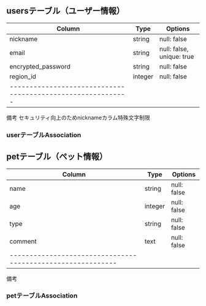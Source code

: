 ## usersテーブル（ユーザー情報）

|Column            |Type      |Options                      |
|------------------|----------|-----------------------------|
|nickname          |string    |null: false                  |
|email             |string    |null: false, unique: true    |
|encrypted_password|string    |null: false                  |
|region_id         |integer   |null: false                  |
|-----------------------------------------------------------|
備考
セキュリティ向上のためnicknameカラム特殊文字制限

### userテーブルAssociation



## petテーブル（ペット情報）

|Column            |Type      |Options                      |
|------------------|----------|-----------------------------|
|name              |string    |null: false                  |
|age               |integer   |null: false                  |
|type              |string    |null: false                  |
|comment           |text      |null: false                  |
|-----------------------------------------------------------|
備考


### petテーブルAssociation
